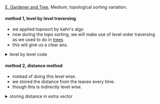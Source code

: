 [E. Gardener and Tree](https://codeforces.com/problemset/problem/1593/E), Medium, topological sorting variation. 

#### method 1, level by level traversing

- we applied toposort by kahn's algo 
- now during the topo sorting, we will make use of level order traversing as we used to do in [trees](/LeetCode/trees/levelorder.md)
- this will give us a clear ans.

<details>
<summary> level by level code </summary>

```cpp
void solve() {
  long long int n, k;
  cin >> n >> k;
  std ::vector<std ::vector<int>> tree(n + 1);
  std ::vector<int> indegree(n + 1, 0);

  if (n == 1) {
    cout << 0 << '\n';
    return;
  }
  for (int i = 0; i < n - 1; i++) {
    int a, b;
    cin >> a >> b;
    tree[a].push_back(b);
    tree[b].push_back(a);

    indegree[a]++;
    indegree[b]++;
  }

  queue<int> qu;
  std ::vector<int> topo;
  for (int i = 0; i < indegree.size(); i++)
    if (indegree[i] == 1)
      qu.push(i);

  while (!qu.empty() and k--) {
    int current_size = qu.size();

    for (int i = 0; i < current_size; i++) {
      auto u = qu.front();
      qu.pop();
      topo.push_back(u);
      for (const auto &v : tree[u]) {
        if (--indegree[v] == 1) {
          qu.push(v);
        }
      }
    }
  }
  cout << n - topo.size() << '\n';
}
```
</details>


#### method 2, distance method

- instead of doing this level wise.
- we stored the distance from the leaves every time. 
- though this is indirectly level wise.

<details> 
<summary> storing distance in extra vector </summary>

```cpp
void solve() {
  int n, k;
  cin >> n >> k;

  std ::vector<std ::vector<int>> tree(n + 1);
  std ::vector<int> indegree(n + 1, 0);

  for (int i = 0; i < n - 1; i++) {
    int a, b;
    cin >> a >> b;
    tree[a].push_back(b), tree[b].push_back(a);
    indegree[a]++, indegree[b]++;
  }

  if (n == 1) {
    cout << 0 << '\n';
    return;
  }
  queue<int> qu;
  std ::vector<int> dist(n + 1, inf);
  int count = 0;

  for (int i = 1; i <= n; i++) {
    if (indegree[i] == 1) {
      qu.push(i);
      dist[i] = 1;
    }
  }

  qu.push(0);

  while (!qu.empty()) {
    auto u = qu.front();
    qu.pop();

    for (const auto &v : tree[u]) {
      if (--indegree[v] == 1) {
        qu.push(v);
        dist[v] = dist[u] + 1;
      }
    }
  }

  for (int i = 1; i <= n; i++)
    count += (dist[i] <= k);

  cout << n - count << '\n';
}



```
</details> 
